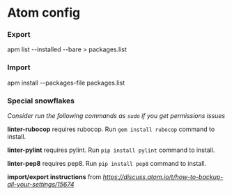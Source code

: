 # Atom config

### Export
apm list --installed --bare > packages.list

### Import
apm install --packages-file packages.list

### Special snowflakes
_Consider run the following commands as ``` sudo ``` if you get permissions issues_

**linter-rubocop** requires rubocop. Run ``` gem install rubocop ``` command to install.

**linter-pylint** requires pylint. Run ``` pip install pylint ``` command to install.

**linter-pep8** requires pep8. Run ``` pip install pep8 ``` command to install.

**import/export instructions** from _https://discuss.atom.io/t/how-to-backup-all-your-settings/15674_
